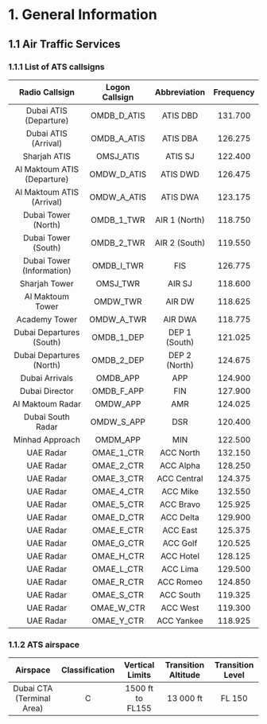 # 1. General Information
## 1.1 Air Traffic Services
### 1.1.1 List of ATS callsigns
| Radio Callsign              | Logon Callsign   | Abbreviation   | Frequency   |
|:---------------------------:|:----------------:|:--------------:|:-----------:|
| Dubai ATIS (Departure)      | OMDB_D_ATIS      | ATIS DBD       | 131.700     |
| Dubai ATIS (Arrival)        | OMDB_A_ATIS      | ATIS DBA       | 126.275     |
| Sharjah ATIS                | OMSJ_ATIS        | ATIS SJ        | 122.400     |
| Al Maktoum ATIS (Departure) | OMDW_D_ATIS      | ATIS DWD       | 126.475     |
| Al Maktoum ATIS (Arrival)   | OMDW_A_ATIS      | ATIS DWA       | 123.175     |
| Dubai Tower (North)         | OMDB_1_TWR       | AIR 1 (North)  | 118.750     |
| Dubai Tower (South)         | OMDB_2_TWR       | AIR 2 (South)  | 119.550     |
| Dubai Tower (Information)   | OMDB_I_TWR       | FIS            | 126.775     |
| Sharjah Tower               | OMSJ_TWR         | AIR SJ         | 118.600     |
| Al Maktoum Tower            | OMDW_TWR         | AIR DW         | 118.625     |
| Academy Tower               | OMDW_A_TWR       | AIR DWA        | 118.775     |
| Dubai Departures (South)    | OMDB_1_DEP       | DEP 1 (South)  | 121.025     |
| Dubai Departures (North)    | OMDB_2_DEP       | DEP 2 (North)  | 124.675     |
| Dubai Arrivals              | OMDB_APP         | APP            | 124.900     |
| Dubai Director              | OMDB_F_APP       | FIN            | 127.900     |
| Al Maktoum Radar            | OMDW_APP         | AMR            | 124.025     |
| Dubai South Radar           | OMDW_S_APP       | DSR            | 120.400     |
| Minhad Approach             | OMDM_APP         | MIN            | 122.500     |
| UAE Radar                   | OMAE_1_CTR       | ACC North      | 132.150     |
| UAE Radar                   | OMAE_2_CTR       | ACC Alpha      | 128.250     |
| UAE Radar                   | OMAE_3_CTR       | ACC Central    | 124.375     |
| UAE Radar                   | OMAE_4_CTR       | ACC Mike       | 132.550     |
| UAE Radar                   | OMAE_5_CTR       | ACC Bravo      | 125.925     |
| UAE Radar                   | OMAE_D_CTR       | ACC Delta      | 129.900     |
| UAE Radar                   | OMAE_E_CTR       | ACC East       | 125.375     |
| UAE Radar                   | OMAE_G_CTR       | ACC Golf       | 120.525     |
| UAE Radar                   | OMAE_H_CTR       | ACC Hotel      | 128.125     |
| UAE Radar                   | OMAE_L_CTR       | ACC Lima       | 129.500     |
| UAE Radar                   | OMAE_R_CTR       | ACC Romeo      | 124.850     |
| UAE Radar                   | OMAE_S_CTR       | ACC South      | 119.325     |
| UAE Radar                   | OMAE_W_CTR       | ACC West       | 119.300     |
| UAE Radar                   | OMAE_Y_CTR       | ACC Yankee     | 118.925     |



### 1.1.2 ATS airspace
| Airspace                    | Classification   | Vertical Limits    | Transition Altitude   | Transition Level   |
|:---------------------------:|:----------------:|:------------------:|:---------------------:|:------------------:|
| Dubai CTA (Terminal Area)   | C                | 1500 ft to FL155   | 13 000 ft             | FL 150             |

